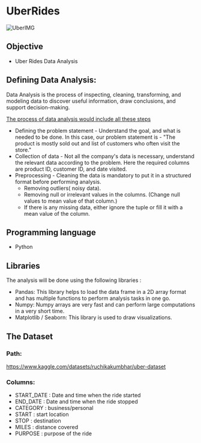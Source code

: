 # UberRides

![UberIMG](https://github.com/user-attachments/assets/faa1543d-6ee4-488c-abde-e05accc6446a)


## Objective
* Uber Rides Data Analysis
## Defining Data Analysis:
Data Analysis is the process of inspecting, cleaning, transforming, and modeling data to discover useful information, draw conclusions, and support decision-making.

<ins>The process of data analysis would include all these steps</ins>

* Defining the problem statement - Understand the goal, and what is needed to be done. In this case, our problem statement is - "The product is mostly sold out and list of customers who often visit the store." 
* Collection of data -  Not all the company's data is necessary, understand the relevant data according to the problem. Here the required columns are product ID, customer ID, and date visited.
* Preprocessing - Cleaning the data is mandatory to put it in a structured format before performing analysis. 
  - Removing outliers( noisy data).
  - Removing null or irrelevant values in the columns. (Change null values to mean value of that column.)
  - If there is any missing data, either ignore the tuple or fill it with a mean value of the column.

## Programming language ##
* Python 

## Libraries
The analysis will be done using the following libraries : 

* Pandas: This library helps to load the data frame in a 2D array format and has multiple functions to perform analysis tasks in one go.
* Numpy: Numpy arrays are very fast and can perform large computations in a very short time.
* Matplotlib / Seaborn: This library is used to draw visualizations.

## The Dataset
### Path:
https://www.kaggle.com/datasets/ruchikakumbhar/uber-dataset

### Columns:

- START_DATE : Date and time when the ride started
- END_DATE : Date and time when the ride stopped
- CATEGORY : business/personal
- START : start location
- STOP : destination
- MILES : distance covered
- PURPOSE : purpose of the ride

